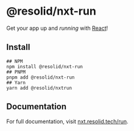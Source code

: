 # @resolid/nxt-run

Get your app up and _running_ with [React](https://react.dev)!

## Install

```shell
## NPM
npm install @resolid/nxt-run
## PNPM
pnpm add @resolid/nxt-run
## Yarn
yarn add @resolid/nxtrun
```

## Documentation

For full documentation, visit [nxt.resolid.tech/run](https://nxt.resolid.tech/run).
